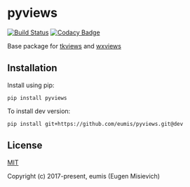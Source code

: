 # pyviews

[![Build Status](https://travis-ci.com/eumis/pyviews.svg?branch=v2)](https://travis-ci.com/eumis/pyviews)
[![Codacy Badge](https://api.codacy.com/project/badge/Grade/3a54b574ca574c10b4200be17c4eb029)](https://www.codacy.com/app/eumis/pyviews?utm_source=github.com&amp;utm_medium=referral&amp;utm_content=eumis/pyviews&amp;utm_campaign=Badge_Grade)

Base package for [tkviews](https://github.com/eumis/tkviews) and [wxviews](https://github.com/eumis/wxviews)

## Installation

Install using pip:

`pip install pyviews`

To install dev version:

`pip install git+https://github.com/eumis/pyviews.git@dev`

## License

[MIT](http://opensource.org/licenses/MIT)

Copyright (c) 2017-present, eumis (Eugen Misievich)